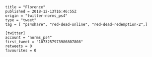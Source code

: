 ```
title = "Florence"
published = 2018-12-13T16:46:55Z
origin = "twitter-norms_ps4"
type = "tweet"
tag = [ "ps4share", "red-dead-online", "red-dead-redemption-2",]

[twitter]
account = "norms_ps4"
first_tweet = "1073257973986807808"
retweets = 0
favourites = 0
```

<p class='image'><img src='https://mnf.m17s.net/2018/12/13/DuT6cAjX4AAR73r.jpg' alt=''></p>

